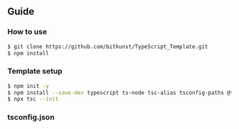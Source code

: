 ## Guide

### How to use

```sh
$ git clone https://github.com/bitkunst/TypeScript_Template.git
$ npm install
```

### Template setup

```sh
$ npm init -y
$ npm install --save-dev typescript ts-node tsc-alias tsconfig-paths @types/node
$ npx tsc --init
```

### tsconfig.json
